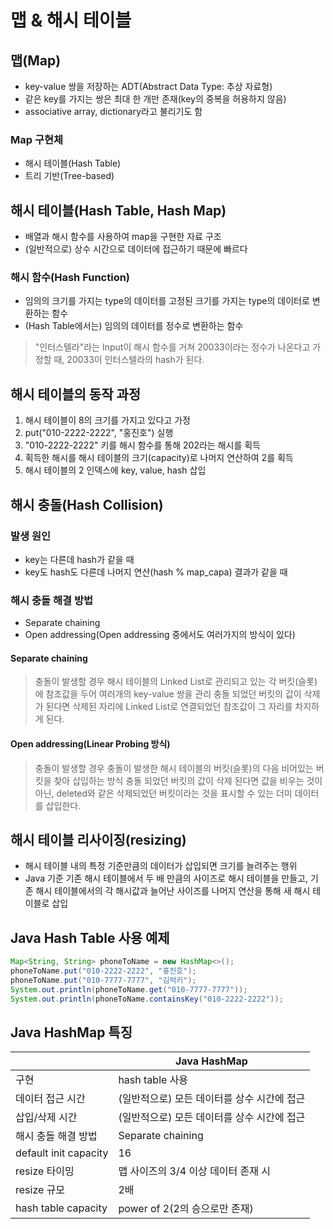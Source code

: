 # 맵 & 해시 테이블

## 맵(Map)

- key-value 쌍을 저장하는 ADT(Abstract Data Type: 추상 자료형)
- 같은 key를 가지는 쌍은 최대 한 개만 존재(key의 중복을 허용하지 않음)
- associative array, dictionary라고 불리기도 함

### Map 구현체

- 해시 테이블(Hash Table)
- 트리 기반(Tree-based)

## 해시 테이블(Hash Table, Hash Map)

- 배열과 해시 함수를 사용하여 map을 구현한 자료 구조
- (일반적으로) 상수 시간으로 데이터에 접근하기 때문에 빠르다

### 해시 함수(Hash Function)

- 임의의 크기를 가지는 type의 데이터를 고정된 크기를 가지는 type의 데이터로 변환하는 함수
- (Hash Table에서는) 임의의 데이터를 정수로 변환하는 함수

> "인터스텔라"라는 Input이 해시 함수를 거쳐 20033이라는 정수가 나온다고 가정할 때, 20033이 인터스텔라의 hash가 된다.

## 해시 테이블의 동작 과정

1. 해시 테이블이 8의 크기를 가지고 있다고 가정
2. put("010-2222-2222", "홍진호") 실행
3. "010-2222-2222" 키를 해시 함수를 통해 202라는 해시를 획득
4. 획득한 해시를 해시 테이블의 크기(capacity)로 나머지 연산하여 2를 획득
5. 해시 테이블의 2 인덱스에 key, value, hash 삽입

## 해시 충돌(Hash Collision)

### 발생 원인

- key는 다른데 hash가 같을 때
- key도 hash도 다른데 나머지 연산(hash % map_capa) 결과가 같을 때

### 해시 충돌 해결 방법

- Separate chaining
- Open addressing(Open addressing 중에서도 여러가지의 방식이 있다)

#### Separate chaining

> 충돌이 발생할 경우 해시 테이블의 Linked List로 관리되고 있는 각 버킷(슬롯)에 참조값을 두어 여러개의 key-value 쌍을 관리
> 충돌 되었던 버킷의 값이 삭제가 된다면 삭제된 자리에 Linked List로 연결되었던 참조값이 그 자리를 차지하게 된다.

#### Open addressing(Linear Probing 방식)

> 충돌이 발생할 경우 충돌이 발생한 해시 테이블의 버킷(슬롯)의 다음 비어있는 버킷을 찾아 삽입하는 방식
> 충돌 되었던 버킷의 값이 삭제 된다면 값을 비우는 것이 아닌, deleted와 같은 삭제되었던 버킷이라는 것을 표시할 수 있는 더미 데이터를 삽입한다.

## 해시 테이블 리사이징(resizing)

- 해시 테이블 내의 특정 기준만큼의 데이터가 삽입되면 크기를 늘려주는 행위
- Java 기준 기존 해시 테이블에서 두 배 만큼의 사이즈로 해시 테이블을 만들고, 기존 해시 테이블에서의 각 해시값과 늘어난 사이즈를 나머지 연산을 통해 새 해시 테이블로 삽입

## Java Hash Table 사용 예제

```java
Map<String, String> phoneToName = new HashMap<>();
phoneToName.put("010-2222-2222", "홍진호");
phoneToName.put("010-7777-7777", "김럭키");
System.out.println(phoneToName.get("010-7777-7777"));
System.out.println(phoneToName.containsKey("010-2222-2222"));
```

## Java HashMap 특징

|                       | Java HashMap                                |
| --------------------- | ------------------------------------------- |
| 구현                  | hash table 사용                             |
| 데이터 접근 시간      | (일반적으로) 모든 데이터를 상수 시간에 접근 |
| 삽입/삭제 시간        | (일반적으로) 모든 데이터를 상수 시간에 접근 |
| 해시 충돌 해결 방법   | Separate chaining                           |
| default init capacity | 16                                          |
| resize 타이밍         | 맵 사이즈의 3/4 이상 데이터 존재 시         |
| resize 규모           | 2배                                         |
| hash table capacity   | power of 2(2의 승으로만 존재)               |
